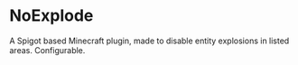 # NoExplode
 A Spigot based Minecraft plugin, made to disable entity explosions in listed areas. Configurable.
